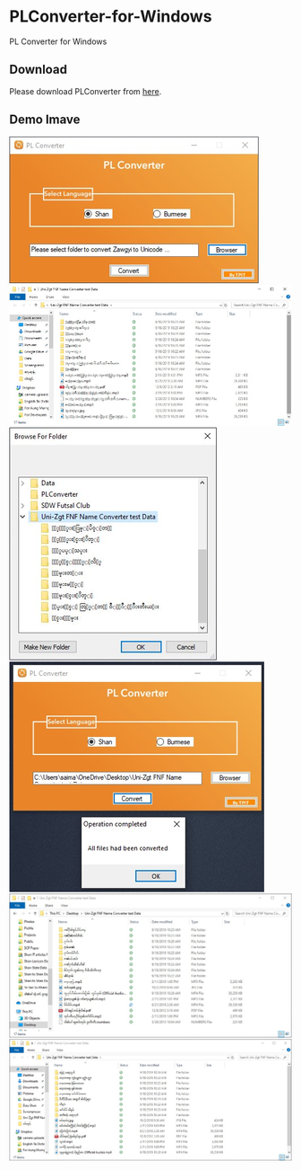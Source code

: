 # PLConverter-for-Windows
PL Converter for Windows

## Download
Please download PLConverter from [here](https://github.com/TawngPhaiT/PLConverter-for-Windows/files/3636761/PLConverter.zip).

## Demo Imave
![Demo1](PL1.jpg?raw=true "Demo Web View")
![Demo2](PL2.jpg?raw=true "Demo Web View")
![Demo3](PL3.jpg?raw=true "Demo Web View")
![Demo4](PL4.jpg?raw=true "Demo Web View")
![Demo5](PL5.jpg?raw=true "Demo Web View")
![Demo6](PL6.JPG?raw=true "Demo Web View")
